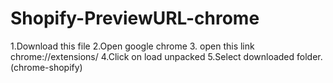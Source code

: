 # Shopify-PreviewURL-chrome

1.Download this file
2.Open google chrome
3. open this link chrome://extensions/
4.Click on load unpacked 
5.Select downloaded folder. (chrome-shopify)

